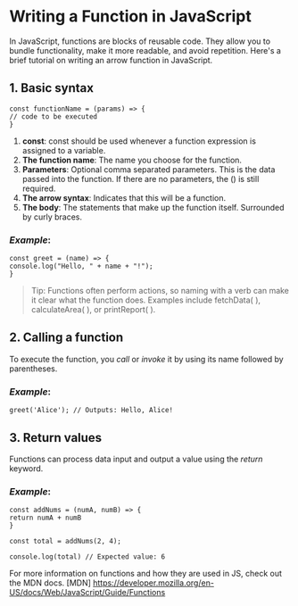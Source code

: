 # Writing a Function in JavaScript

In JavaScript, functions are blocks of reusable code. They allow you to bundle functionality, make it more readable, and avoid repetition. Here's a brief tutorial on writing an arrow function in JavaScript.

## 1. Basic syntax

```
const functionName = (params) => {
// code to be executed
}
```

1. **const**: const should be used whenever a function expression is assigned to a variable.
1. **The function name**: The name you choose for the function.
1. **Parameters**: Optional comma separated parameters. This is the data passed into the function. If there are no parameters, the () is still required.
1. **The arrow syntax**: Indicates that this will be a function.
1. **The body**: The statements that make up the function itself. Surrounded by curly braces.

### **_Example_**:

```
const greet = (name) => {
console.log("Hello, " + name + "!");
}
```

> Tip: Functions often perform actions, so naming with a verb can make it clear what the function does. Examples include fetchData( ), calculateArea( ), or printReport( ).

## 2. Calling a function

To execute the function, you _call_ or _invoke_ it by using its name followed by parentheses.

### **_Example_**:

```
greet('Alice'); // Outputs: Hello, Alice!
```

## 3. Return values

Functions can process data input and output a value using the _return_ keyword.

### **_Example_**:

```
const addNums = (numA, numB) => {
return numA + numB
}

const total = addNums(2, 4);

console.log(total) // Expected value: 6
```

For more information on functions and how they are used in JS, check out the MDN docs.
[MDN] https://developer.mozilla.org/en-US/docs/Web/JavaScript/Guide/Functions
